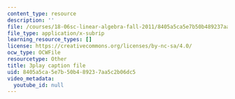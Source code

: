 ```yaml
---
content_type: resource
description: ''
file: /courses/18-06sc-linear-algebra-fall-2011/8405a5ca5e7b50b489237aa5c2b06dc5_UCc9q_cAhho.vtt
file_type: application/x-subrip
learning_resource_types: []
license: https://creativecommons.org/licenses/by-nc-sa/4.0/
ocw_type: OCWFile
resourcetype: Other
title: 3play caption file
uid: 8405a5ca-5e7b-50b4-8923-7aa5c2b06dc5
video_metadata:
  youtube_id: null
---
```

